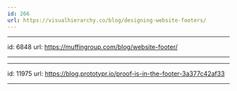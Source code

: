 ```yaml
---
id: 266
url: https://visualhierarchy.co/blog/designing-website-footers/
---
```



---
id: 6848
url: https://muffingroup.com/blog/website-footer/

---


---
id: 11975
url: https://blog.prototypr.io/proof-is-in-the-footer-3a377c42af33

---
